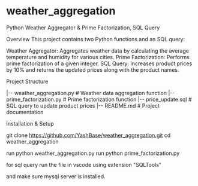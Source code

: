# weather_aggregation


Python Weather Aggregator & Prime Factorization, SQL Query

Overview This project contains two Python functions and an SQL query:

Weather Aggregator: Aggregates weather data by calculating the average temperature and humidity for various cities. Prime Factorization: Performs prime factorization of a given integer. SQL Query: Increases product prices by 10% and returns the updated prices along with the product names.

Project Structure

|-- weather_aggregation.py # Weather data aggregation function |-- prime_factorization.py # Prime factorization function |-- price_update.sql # SQL query to update product prices |-- README.md # Project documentation

Installation & Setup

git clone https://github.com/YashBase/weather_aggregation.git cd weather_aggregation

run python weather_aggregation.py run python prime_factorization.py

for sql query run the file in vscode using extension "SQLTools"

and make sure mysql server is installed.
